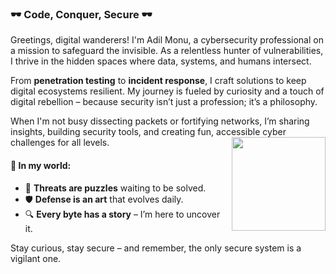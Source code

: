 ### 🕶️ Code, Conquer, Secure 🕶️

Greetings, digital wanderers! I'm Adil Monu, a cybersecurity professional on a mission to safeguard the invisible. As a relentless hunter of vulnerabilities, I thrive in the hidden spaces where data, systems, and humans intersect.

From **penetration testing** to **incident response**, I craft solutions to keep digital ecosystems resilient. My journey is fueled by curiosity and a touch of digital rebellion – because security isn’t just a profession; it’s a philosophy. 

When I'm not busy dissecting packets or fortifying networks, I’m sharing insights, building security tools, and creating fun, accessible cyber challenges for all levels. 
<img align="right" height="150" src="https://i.giphy.com/media/v1.Y2lkPTc5MGI3NjExM20yb2dtdzBwNjVvMHM2bHVvd2t2bXY0Y2F0dG92aWJyeWU1cnAwcCZlcD12MV9pbnRlcm5hbF9naWZfYnlfaWQmY3Q9Zw/UqxVRm1IaaIGk/giphy.gif"  />

#### 🌌 In my world:
- 🧠 **Threats are puzzles** waiting to be solved.
- 🛡️ **Defense is an art** that evolves daily.
- 🔍 **Every byte has a story** – I’m here to uncover it.

Stay curious, stay secure – and remember, the only secure system is a vigilant one.

